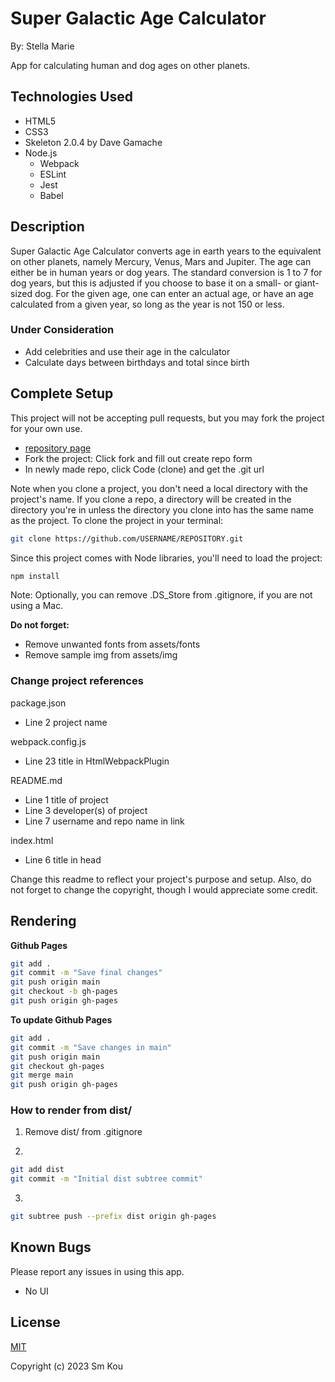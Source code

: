 # Super Galactic Age Calculator

By: Stella Marie

App for calculating human and dog ages on other planets.

## **Technologies Used**

- HTML5
- CSS3
- Skeleton 2.0.4 by Dave Gamache
- Node.js
  - Webpack
  - ESLint
  - Jest
  - Babel

## **Description**

Super Galactic Age Calculator converts age in earth years to the equivalent on other planets, namely Mercury, Venus, Mars and Jupiter. The age can either be in human years or dog years. The standard conversion is 1 to 7 for dog years, but this is adjusted if you choose to base it on a small- or giant-sized dog. For the given age, one can enter an actual age, or have an age calculated from a given year, so long as the year is not 150 or less.

### Under Consideration

- Add celebrities and use their age in the calculator
- Calculate days between birthdays and total since birth

## **Complete Setup**

This project will not be accepting pull requests, but you may fork the project for your own use.

- [repository page](https://github.com/SmKou/super-galactic-age-calculator)
- Fork the project: Click fork and fill out create repo form
- In newly made repo, click Code (clone) and get the .git url

Note when you clone a project, you don't need a local directory with the project's name. If you clone a repo, a directory will be created in the directory you're in unless the directory you clone into has the same name as the project. To clone the project in your terminal:

```bash
git clone https://github.com/USERNAME/REPOSITORY.git
```

Since this project comes with Node libraries, you'll need to load the project:

```bash
npm install
```

Note:
Optionally, you can remove .DS_Store from .gitignore, if you are not using a Mac.

**Do not forget:**

- Remove unwanted fonts from assets/fonts
- Remove sample img from assets/img

### **Change project references**

package.json
- Line 2 project name

webpack.config.js
- Line 23 title in HtmlWebpackPlugin

README.md
- Line 1 title of project
- Line 3 developer(s) of project
- Line 7 username and repo name in link

index.html
- Line 6 title in head

Change this readme to reflect your project's purpose and setup. Also, do not forget to change the copyright, though I would appreciate some credit.

## **Rendering**

**Github Pages**

```bash
git add .
git commit -m "Save final changes"
git push origin main
git checkout -b gh-pages
git push origin gh-pages
```

**To update Github Pages**

```bash
git add .
git commit -m "Save changes in main"
git push origin main
git checkout gh-pages
git merge main
git push origin gh-pages
```

### **How to render from dist/**

1. Remove dist/ from .gitignore

2.  
```bash
git add dist
git commit -m "Initial dist subtree commit"
```

3.  
```bash
git subtree push --prefix dist origin gh-pages
```

## **Known Bugs**

Please report any issues in using this app.

- No UI

## **License**

[MIT](https://choosealicense.com/licenses/mit/)

Copyright (c) 2023 Sm Kou
